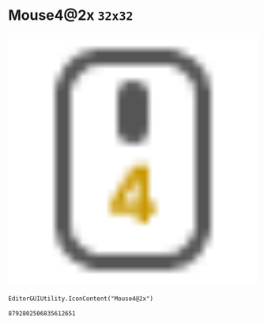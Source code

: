 # Mouse4@2x `32x32`
<img src="/img/Mouse4@2x.png" width=512 height=512>

``` CSharp
EditorGUIUtility.IconContent("Mouse4@2x")
```
```
8792802506835612651
```
